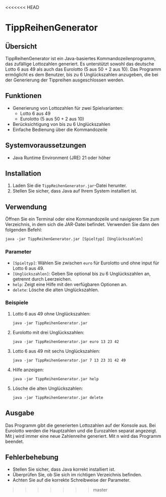 <<<<<<< HEAD
# TippReihenGenerator

## Übersicht

TippReihenGenerator ist ein Java-basiertes Kommandozeilenprogramm, das zufällige Lottozahlen generiert. Es unterstützt sowohl das deutsche Lotto 6 aus 49 als auch das Eurolotto (5 aus 50 + 2 aus 10). Das Programm ermöglicht es dem Benutzer, bis zu 6 Unglückszahlen anzugeben, die bei der Generierung der Tippreihen ausgeschlossen werden.

## Funktionen

- Generierung von Lottozahlen für zwei Spielvarianten:
  - Lotto 6 aus 49
  - Eurolotto (5 aus 50 + 2 aus 10)
- Berücksichtigung von bis zu 6 Unglückszahlen
- Einfache Bedienung über die Kommandozeile

## Systemvoraussetzungen

- Java Runtime Environment (JRE) 21 oder höher

## Installation

1. Laden Sie die `TippReihenGenerator.jar`-Datei herunter.
2. Stellen Sie sicher, dass Java auf Ihrem System installiert ist.

## Verwendung

Öffnen Sie ein Terminal oder eine Kommandozeile und navigieren Sie zum Verzeichnis, in dem sich die JAR-Datei befindet. Verwenden Sie dann den folgenden Befehl:

```
java -jar TippReihenGenerator.jar [Spieltyp] [Unglückszahlen]
```

### Parameter

- `[Spieltyp]`: Wählen Sie zwischen `euro` für Eurolotto und ohne input für Lotto 6 aus 49.
- `[Unglückszahlen]`: Geben Sie optional bis zu 6 Unglückszahlen an, getrennt durch Leerzeichen.
- `help`: Zeigt eine Hilfe mit den verfügbaren Optionen an.
- `delete`: Lösche die alten Unglückszahlen.

### Beispiele

1. Lotto 6 aus 49 ohne Unglückszahlen:
   ```
   java -jar TippReihenGenerator.jar
   ```

2. Eurolotto mit drei Unglückszahlen:
   ```
   java -jar TippReihenGenerator.jar euro 13 23 42
   ```

3. Lotto 6 aus 49 mit sechs Unglückszahlen:
   ```
   java -jar TippReihenGenerator.jar 7 13 23 31 42 49
   ```

4. Hilfe anzeigen:
   ```
   java -jar TippReihenGenerator.jar help
   ```
   
5. Lösche die alten Unglückszahlen:
   ```
   java -jar TippReihenGenerator.jar delete
   ```

## Ausgabe

Das Programm gibt die generierten Lottozahlen auf der Konsole aus. Bei Eurolotto werden die Hauptzahlen und die Eurozahlen separat angezeigt.
Mit j wird immer eine neue Zahlenreihe generiert.
Mit n wird das Programm beendet.

## Fehlerbehebung

- Stellen Sie sicher, dass Java korrekt installiert ist.
- Überprüfen Sie, ob Sie sich im richtigen Verzeichnis befinden.
- Achten Sie auf die korrekte Schreibweise der Parameter.
>>>>>>> master
